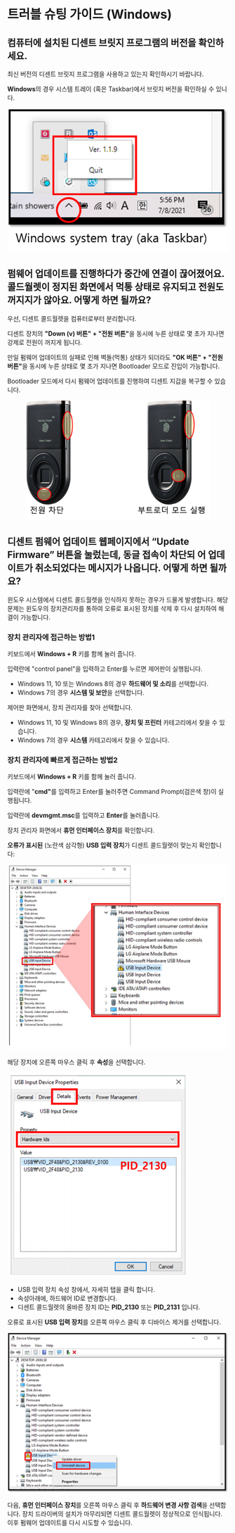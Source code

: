 # 트러블 슈팅 가이드 (Windows)

## 컴퓨터에 설치된 디센트 브릿지 프로그램의 버전을 확인하세요. <a href="#check-the-version-of-the-dcent-bridge-program" id="check-the-version-of-the-dcent-bridge-program"></a>

최신 버전의 디센트 브릿지 프로그램을 사용하고 있는지 확인하시기 바랍니다.

**Windows**의 경우 시스템 트레이 (혹은 Taskbar)에서 브릿지 버전을 확인하실 수 있니다.

![](../../.gitbook/assets/fw03.png)

## 펌웨어 업데이트를 진행하다가 중간에 연결이 끊어졌어요. 콜드월렛이 정지된 화면에서 먹통 상태로 유지되고 전원도 꺼지지가 않아요. 어떻게 하면 될까요? <a href="#trouble-shooting-1" id="trouble-shooting-1"></a>

우선, 디센트 콜드월렛을 컴퓨터로부터 분리합니다.&#x20;

디센트 장치의 **"Down (v) 버튼" + "전원 버튼"**&#xC744; 동시에 누른 상태로 몇 초가 지나면 강제로 전원이 꺼지게 됩니다.&#x20;

만일 펌웨어 업데이트의 실패로 인해 벽돌(먹통) 상태가 되더라도 **"OK 버튼" + "전원 버튼"**&#xC744; 동시에 누른 상태로 몇 초가 지나면 Bootloader 모드로 진입이 가능합니다.&#x20;

Bootloader 모드에서 다시 펌웨어 업데이트를 진행하여 디센트 지갑을 복구할 수 있습니다.

<figure><img src="../../.gitbook/assets/트러블슈팅 (1).png" alt=""><figcaption></figcaption></figure>

## 디센트 펌웨어 업데이트 웹페이지에서 “Update Firmware” 버튼을 눌렀는데, 동글 접속이 차단되 어 업데이트가 취소되었다는 메시지가 나옵니다. 어떻게 하면 될까요? <a href="#trouble-shooting-2" id="trouble-shooting-2"></a>

윈도우 시스템에서 디센트 콜드월렛을 인식하지 못하는 경우가 드물게 발생합니다. 해당 문제는 윈도우의 장치관리자를 통하여 오류로 표시된 장치를 삭제 후 다시 설치하여 해결이 가능합니다.

### 장치 관리자에 접근하는 방법1 <a href="#device-manager-method-1" id="device-manager-method-1"></a>

키보드에서 **Windows + R** 키를 함께 눌러 줍니다.

입력란에 "control panel"을 입력하고 Enter를 누르면 제어판이 실행됩니다.&#x20;

* Windows 11, 10 또는 Windows 8의 경우 **하드웨어 및 소리**를 선택합니다.
* Windows 7의 경우 **시스템 및 보안**을 선택합니다.

제어판 화면에서, 장치 관리자를 찾아 선택합니다.

* Windows 11, 10 및 Windows 8의 경우, **장치 및 프린터** 카테고리에서 찾을 수 있습니다.
* Windows 7의 경우 **시스템** 카테고리에서 찾을 수 있습니다.

### 장치 관리자에 빠르게 접근하는 방법2 <a href="#device-manager-method-2" id="device-manager-method-2"></a>

키보드에서 **Windows + R** 키를 함께 눌러 줍니다.

입력란에 "**cmd"**&#xB97C; 입력하고 Enter를 눌러주면 Command Prompt(검은색 창)이 실행됩니다.

입력란에 **devmgmt.msc**를 입력하고 **Enter**를 눌러줍니다.

장치 관리자 화면에서 **휴먼 인터페이스 장치**를 확인합니다.

**오류가 표시된** (노란색 삼각형) **USB 입력 장치**가 디센트 콜드월렛이 맞는지 확인합니다:

<div align="left"><img src="../../.gitbook/assets/image (143).png" alt=""></div>

해당 장치에 오른쪽 마우스 클릭 후 **속성**을 선택합니다.

<div align="left"><img src="../../.gitbook/assets/image (39).png" alt=""></div>

* USB 입력 장치 속성 창에서, 자세히 탭을 클릭 합니다.
* 속성아래에, 하드웨어 ID로 변경합니다.
* 디센트 콜드월렛의 올바른 장치 ID는 **PID\_2130** 또는 **PID\_2131** 입니다.&#x20;

오류로 표시된 **USB 입력 장치**를 오른쪽 마우스 클릭 후 디바이스 제거를 선택합니다.&#x20;

![](../../.gitbook/assets/troubleshooot_remove-error-device.png)

다음, **휴먼 인터페이스 장치**를 오른쪽 마우스 클릭 후 **하드웨어 변경 사항 검색**을 선택합니다. 장치 드라이버의 설치가 마무리되면 디센트 콜드월렛이 정상적으로 인식됩니다. 이후 펌웨어 업데이트를 다시 시도할 수 있습니다.&#x20;
